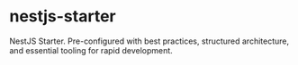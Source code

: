 # nestjs-starter
NestJS Starter. Pre-configured with best practices, structured architecture, and essential tooling for rapid development.
